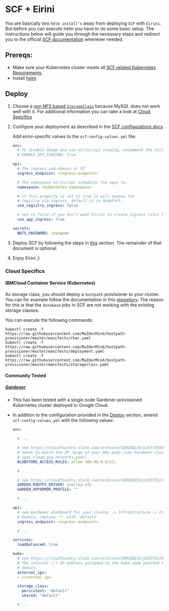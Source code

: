 # SCF + Eirini

You are basically two `helm install's` away from deploying `SCF` with `Eirini`. But before you can execute helm you have to do some basic setup. The instructions below will guide you through the necessary steps and redirect you to the official [SCF documentation](https://github.com/SUSE/scf/wiki/How-to-Install-SCF) whenever needed.

## Prereqs:

- Make sure your Kubernetes cluster meets all [SCF related Kubernetes Requirements](https://github.com/SUSE/scf/wiki/How-to-Install-SCF#requirements-for-kubernetes).
- Install [helm](https://helm.sh/)

## Deploy

1. Choose a [non NFS based `StorageClass`](https://github.com/SUSE/scf/wiki/How-to-Install-SCF#choosing-a-storage-class) because MySQL does not work well with it. For additional information you can take a look at [Cloud Specifics](#cloud-specifics)
1. Configure your deployment as described in the [SCF configurations docs](https://github.com/SUSE/scf/wiki/How-to-Install-SCF#configuring-the-deployment)

   Add eirini-specific values to the `scf-config-values.yml` file:

    ```yaml
    env:
      # To disable diego and use eirini/opi staging, uncomment the following parameter:
      # ENABLE_OPI_STAGING: true

    opi:
      # The ingress sub-domain or IP
      ingress_endpoint: <ingress-endpoint>

      # The namespace eirini/opi schedules the apps to.
      namespace: <kubernetes-namespace>

      # if this property is set to true it will expose the
      # registry via ingress, default is to NodePort.
      use_registry_ingress: false

      # set to false if you don't want Eirini to create ingress rules for apps
      use_app_ingress: true

    secrets:
      NATS_PASSWORD: changeme
    ```

1. Deploy SCF by following the steps in [this](https://github.com/SUSE/scf/wiki/How-to-Install-SCF#deploy-using-helm) section. The remainder of that document is optional.

1. Enjoy Eirini ;)

### Cloud Specifics

#### IBMCloud Container Service (Kubernetes)

As storage class, you should deploy a `hostpath` provisioner to your cluster. You can for example follow the documentation in this [repository](https://github.com/MaZderMind/hostpath-provisioner#dynamic-provisioning-of-kubernetes-hostpath-volumes). The reason for this is that the `database` jobs in SCF are not working with the existing storage classes.

You can execute the following commands:

```console
kubectl create -f https://raw.githubusercontent.com/MaZderMind/hostpath-provisioner/master/manifests/rbac.yaml
kubectl create -f https://raw.githubusercontent.com/MaZderMind/hostpath-provisioner/master/manifests/deployment.yaml
kubectl create -f https://raw.githubusercontent.com/MaZderMind/hostpath-provisioner/master/manifests/storageclass.yaml
```

#### Community Tested

##### [Gardener](https://gardener.cloud)

- This has been tested with a single node Gardener-provisioned Kubernetes cluster deployed to Google Cloud.
- In addition to the configuration provided in the [Deploy](#deploy) section, amend `scf-config-values.yml` with the following values:

    ```yaml
    env:

      # ...

      # see https://cloudfoundry.slack.com/archives/C8RU3BZ26/p1537459332000100
      # needs to match the IP range of your K8s pods (see Gardener cluster YAML at
      # spec.cloud.gcp.networks.pods)
      BLOBSTORE_ACCESS_RULES: allow 100.96.0.0/11;

      # ...

      # see https://cloudfoundry.slack.com/archives/C8RU3BZ26/p1537511390000100?thread_ts=1537509203.000100&cid=C8RU3BZ26
      GARDEN_ROOTFS_DRIVER: overlay-xfs
      GARDEN_APPARMOR_PROFILE: ""

      # ...

    opi:
      # see Gardener dashboard for your cluster -> Infrastructure -> Ingress
      # Domain; replace '*' with 'default'
      ingress_endpoint: <ingress-endpoint>

      # ...

    services:
      loadbalanced: true

    kube:
      # see https://cloudfoundry.slack.com/archives/C8RU3BZ26/p1537517553000100?thread_ts=1537509203.000100&cid=C8RU3BZ26
      # The internal (!) IP address assigned to the kube node pointed to by the
      # domain.
      external_ips:
      - <internal-ip>

      storage_class:
        persistent: "default"
        shared: "default"

      # ...
    ```
